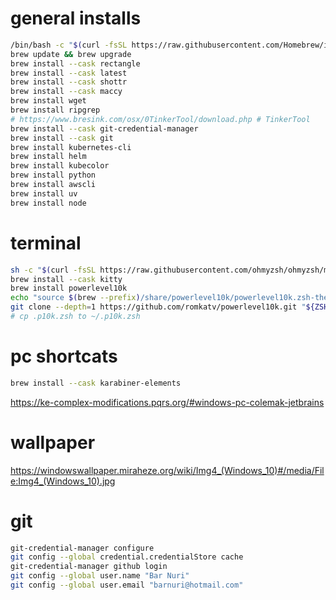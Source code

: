 
# general installs
```bash
/bin/bash -c "$(curl -fsSL https://raw.githubusercontent.com/Homebrew/install/HEAD/install.sh)"
brew update && brew upgrade
brew install --cask rectangle
brew install --cask latest
brew install --cask shottr
brew install --cask maccy
brew install wget
brew install ripgrep
# https://www.bresink.com/osx/0TinkerTool/download.php # TinkerTool 
brew install --cask git-credential-manager
brew install --cask git
brew install kubernetes-cli
brew install helm
brew install kubecolor
brew install python
brew install awscli
brew install uv
brew install node
```

# terminal
```bash
sh -c "$(curl -fsSL https://raw.githubusercontent.com/ohmyzsh/ohmyzsh/master/tools/install.sh)" # all my zsh
brew install --cask kitty
brew install powerlevel10k
echo "source $(brew --prefix)/share/powerlevel10k/powerlevel10k.zsh-theme" >>~/.zshrc
git clone --depth=1 https://github.com/romkatv/powerlevel10k.git "${ZSH_CUSTOM:-$HOME/.oh-my-zsh/custom}/themes/powerlevel10k"
# cp .p10k.zsh to ~/.p10k.zsh 
```

# pc shortcats

```bash
brew install --cask karabiner-elements
```
https://ke-complex-modifications.pqrs.org/#windows-pc-colemak-jetbrains


# wallpaper 
https://windowswallpaper.miraheze.org/wiki/Img4_(Windows_10)#/media/File:Img4_(Windows_10).jpg

# git
```bash
git-credential-manager configure
git config --global credential.credentialStore cache
git-credential-manager github login
git config --global user.name "Bar Nuri"
git config --global user.email "barnuri@hotmail.com"
```